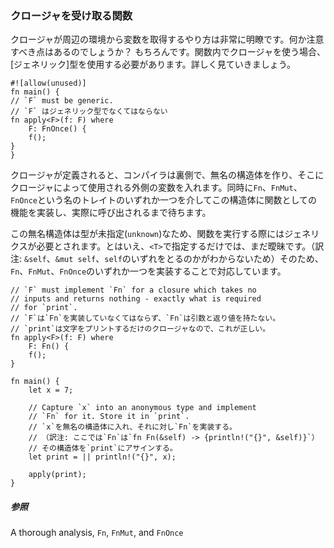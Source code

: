 ### クロージャを受け取る関数

クロージャが周辺の環境から変数を取得するやり方は非常に明瞭です。何か注意すべき点はあるのでしょうか？
もちろんです。関数内でクロージャを使う場合、\[ジェネリック\]型を使用する必要があります。詳しく見ていきましょう。

    #![allow(unused)]
    fn main() {
    // `F` must be generic.
    // `F` はジェネリック型でなくてはならない
    fn apply<F>(f: F) where
        F: FnOnce() {
        f();
    }
    }

クロージャが定義されると、コンパイラは裏側で、無名の構造体を作り、そこにクロージャによって使用される外側の変数を入れます。同時に`Fn`、`FnMut`、`FnOnce`という名のトレイトのいずれか一つを介してこの構造体に関数としての機能を実装し、実際に呼び出されるまで待ちます。

この無名構造体は型が未指定(`unknown`)なため、関数を実行する際にはジェネリクスが必要とされます。とはいえ、`<T>`で指定するだけでは、まだ曖昧です。（訳注:
`&self`、`&mut self`、`self`のいずれをとるのかがわからないため）そのため、`Fn`、`FnMut`、`FnOnce`のいずれか一つを実装することで対応しています。

    // `F` must implement `Fn` for a closure which takes no
    // inputs and returns nothing - exactly what is required
    // for `print`.
    // `F`は`Fn`を実装していなくてはならず、`Fn`は引数と返り値を持たない。
    // `print`は文字をプリントするだけのクロージャなので、これが正しい。
    fn apply<F>(f: F) where
        F: Fn() {
        f();
    }

    fn main() {
        let x = 7;

        // Capture `x` into an anonymous type and implement
        // `Fn` for it. Store it in `print`.
        // `x`を無名の構造体に入れ、それに対し`Fn`を実装する。
        // （訳注: ここでは`Fn`は`fn Fn(&self) -> {println!("{}", &self)}`）
        // その構造体を`print`にアサインする。
        let print = || println!("{}", x);

        apply(print);
    }

##### 参照

A thorough analysis,
`Fn`,
`FnMut`, and
`FnOnce`


